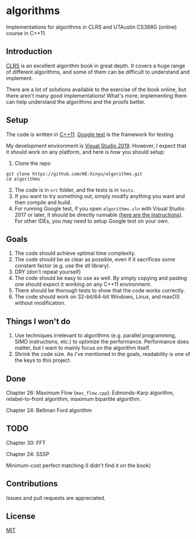 # algorithms
Implementations for algorithms in CLRS and UTAustin CS388G (online) course in C++11.

## Introduction
[CLRS](https://en.wikipedia.org/wiki/Introduction_to_Algorithms) is an excellent algorithm book in great depth. It covers a huge range of different algorithms, and some of them can be difficult to understand and implement.

There are a lot of solutions available to the exercise of the book online, but there aren't many good implementations! What's more, implementing them can help understand the algorithms and the proofs better.

## Setup
The code is written in [C++11](https://en.cppreference.com/w/cpp/11). [Google test](https://github.com/google/googletest) is the framework for testing.

My development environment is [Visual Studio 2019](https://visualstudio.microsoft.com/vs/). However, I expect that it should work on any platform, and here is how you should setup:

1. Clone the repo
```
git clone https://github.com/HE-Xinyu/algorithms.git
cd algorithms
```
2. The code is in `src` folder, and the tests is in `tests`.
3. If you want to try something out, simply modify anything you want and then compile and build.
4. For running Google test, if you open `algorithms.sln` with Visual Studio 2017 or later, it should be directly runnable [(here are the instructions)](https://docs.microsoft.com/en-us/visualstudio/test/how-to-use-google-test-for-cpp?view=vs-2019). For other IDEs, you may need to setup Google test on your own.

## Goals
1. The code should achieve optimal time complexity.
2. The code should be as clear as possible, even if it sacrifices some constant factor (e.g. use the stl library).
3. DRY (don't repeat yourself)
4. The code should be easy to use as well. By simply copying and pasting one should expect it working on any C++11 environment.
5. There should be thorough tests to show that the code works correctly.
6. The code should work on 32-bit/64-bit Windows, Linux, and maxOS without modification.

## Things I won't do
1. Use techniques irrelevant to algorithms (e.g. parallel programming, SIMD instructions, etc.) to optimize the performance. Performance does matter, but I want to mainly focus on the algorithm itself.
2. Shrink the code size. As I've mentioned in the goals, readability is one of the keys to this project.


## Done
Chapter 26: Maximum Flow (`max_flow.cpp`): Edmonds-Karp algorithm, relabel-to-front algorithm, maximum bipartite algorithm.

Chapter 24: Bellman Ford algorithm

## TODO
Chapter 30: FFT

Chapter 24: SSSP

Minimum-cost perfect matching (I didn't find it on the book)

## Contributions
Issues and pull requests are appreciated.

## License
[MIT](https://opensource.org/licenses/MIT)
